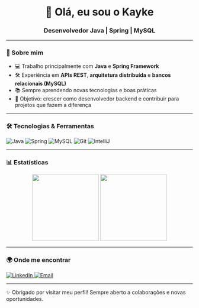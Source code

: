 <!-- Banner / Header -->
<h1 align="center">👋 Olá, eu sou o Kayke</h1>
<h3 align="center">Desenvolvedor Java | Spring | MySQL</h3>

---

### 🚀 Sobre mim
- 💻 Trabalho principalmente com **Java** e **Spring Framework**  
- 🛠️ Experiência em **APIs REST**, **arquitetura distribuída** e **bancos relacionais (MySQL)**  
- 📚 Sempre aprendendo novas tecnologias e boas práticas  
- 🎯 Objetivo: crescer como desenvolvedor backend e contribuir para projetos que fazem a diferença  

---

### 🛠️ Tecnologias & Ferramentas
<p align="left">
  <img src="https://img.shields.io/badge/Code-Java-orange?logo=openjdk&logoColor=white" alt="Java"/>
  <img src="https://img.shields.io/badge/Framework-Spring-brightgreen?logo=spring&logoColor=white" alt="Spring"/>
  <img src="https://img.shields.io/badge/Database-MySQL-blue?logo=mysql&logoColor=white" alt="MySQL"/>
  <img src="https://img.shields.io/badge/Tools-Git-black?logo=git&logoColor=white" alt="Git"/>
  <img src="https://img.shields.io/badge/IDE-IntelliJ%20IDEA-purple?logo=intellijidea&logoColor=white" alt="IntelliJ"/>
</p>

---

### 📊 Estatísticas
<p align="center">
  <img height="180em" src="https://github-readme-stats.vercel.app/api?username=SEUUSUARIO&show_icons=true&theme=radical&hide_border=true" />
  <img height="180em" src="https://github-readme-stats.vercel.app/api/top-langs/?username=SEUUSUARIO&layout=compact&theme=radical&hide_border=true"/>
</p>

---

### 🌍 Onde me encontrar
<p align="left">
  <a href="https://www.linkedin.com/in/SEULINKEDIN/" target="_blank">
    <img src="https://img.shields.io/badge/LinkedIn-blue?logo=linkedin&logoColor=white" alt="LinkedIn"/>
  </a>
  <a href="mailto:SEUEMAIL@exemplo.com">
    <img src="https://img.shields.io/badge/Email-red?logo=gmail&logoColor=white" alt="Email"/>
  </a>
</p>

---

✨ Obrigado por visitar meu perfil! Sempre aberto a colaborações e novas oportunidades.
